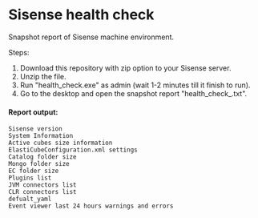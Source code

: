 # Sisense health check

Snapshot report of Sisense machine environment.


Steps:
1) Download this repository with zip option to your Sisense server.
2) Unzip the file.
3) Run "health_check.exe" as admin (wait 1-2 minutes till it finish to run).
4) Go to the desktop and open the snapshot report "health_check_<Date and time>.txt".


#### Report output:
```
Sisense version
System Information
Active cubes size information
ElastiCubeConfiguration.xml settings
Catalog folder size
Mongo folder size
EC folder size
Plugins list
JVM connectors list
CLR connectors list
defualt_yaml
Event viewer last 24 hours warnings and errors

```
